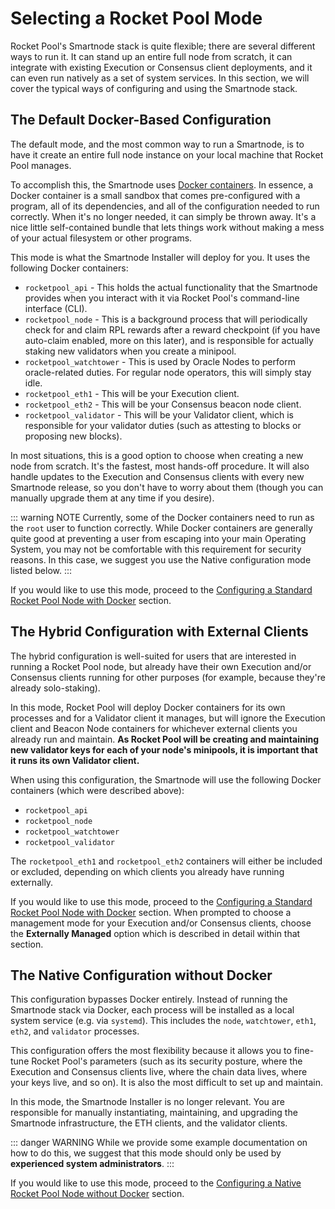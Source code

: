 # Selecting a Rocket Pool Mode

Rocket Pool's Smartnode stack is quite flexible; there are several different ways to run it.
It can stand up an entire full node from scratch, it can integrate with existing Execution or Consensus client deployments, and it can even run natively as a set of system services.
In this section, we will cover the typical ways of configuring and using the Smartnode stack.

## The Default Docker-Based Configuration

The default mode, and the most common way to run a Smartnode, is to have it create an entire full node instance on your local machine that Rocket Pool manages.

To accomplish this, the Smartnode uses [Docker containers](https://www.docker.com/resources/what-container).
In essence, a Docker container is a small sandbox that comes pre-configured with a program, all of its dependencies, and all of the configuration needed to run correctly.
When it's no longer needed, it can simply be thrown away.
It's a nice little self-contained bundle that lets things work without making a mess of your actual filesystem or other programs.

This mode is what the Smartnode Installer will deploy for you.
It uses the following Docker containers:

- `rocketpool_api` - This holds the actual functionality that the Smartnode provides when you interact with it via Rocket Pool's command-line interface (CLI).
- `rocketpool_node` - This is a background process that will periodically check for and claim RPL rewards after a reward checkpoint (if you have auto-claim enabled, more on this later), and is responsible for actually staking new validators when you create a minipool.
- `rocketpool_watchtower` - This is used by Oracle Nodes to perform oracle-related duties. For regular node operators, this will simply stay idle.
- `rocketpool_eth1` - This will be your Execution client.
- `rocketpool_eth2` - This will be your Consensus beacon node client.
- `rocketpool_validator` - This will be your Validator client, which is responsible for your validator duties (such as attesting to blocks or proposing new blocks).

In most situations, this is a good option to choose when creating a new node from scratch.
It's the fastest, most hands-off procedure.
It will also handle updates to the Execution and Consensus clients with every new Smartnode release, so you don't have to worry about them (though you can manually upgrade them at any time if you desire).

::: warning NOTE
Currently, some of the Docker containers need to run as the `root` user to function correctly.
While Docker containers are generally quite good at preventing a user from escaping into your main Operating System, you may not be comfortable with this requirement for security reasons.
In this case, we suggest you use the Native configuration mode listed below.
:::

If you would like to use this mode, proceed to the [Configuring a Standard Rocket Pool Node with Docker](./docker) section.

## The Hybrid Configuration with External Clients

The hybrid configuration is well-suited for users that are interested in running a Rocket Pool node, but already have their own Execution and/or Consensus clients running for other purposes (for example, because they're already solo-staking).

In this mode, Rocket Pool will deploy Docker containers for its own processes and for a Validator client it manages, but will ignore the Execution client and Beacon Node containers for whichever external clients you already run and maintain.
**As Rocket Pool will be creating and maintaining new validator keys for each of your node's minipools, it is important that it runs its own Validator client.**

When using this configuration, the Smartnode will use the following Docker containers (which were described above):

- `rocketpool_api`
- `rocketpool_node`
- `rocketpool_watchtower`
- `rocketpool_validator`

The `rocketpool_eth1` and `rocketpool_eth2` containers will either be included or excluded, depending on which clients you already have running externally.

If you would like to use this mode, proceed to the [Configuring a Standard Rocket Pool Node with Docker](./docker) section.
When prompted to choose a management mode for your Execution and/or Consensus clients, choose the **Externally Managed** option which is described in detail within that section.

## The Native Configuration without Docker

This configuration bypasses Docker entirely.
Instead of running the Smartnode stack via Docker, each process will be installed as a local system service (e.g. via `systemd`).
This includes the `node`, `watchtower`, `eth1`, `eth2`, and `validator` processes.

This configuration offers the most flexibility because it allows you to fine-tune Rocket Pool's parameters (such as its security posture, where the Execution and Consensus clients live, where the chain data lives, where your keys live, and so on).
It is also the most difficult to set up and maintain.

In this mode, the Smartnode Installer is no longer relevant.
You are responsible for manually instantiating, maintaining, and upgrading the Smartnode infrastructure, the ETH clients, and the validator clients.

::: danger WARNING
While we provide some example documentation on how to do this, we suggest that this mode should only be used by **experienced system administrators**.
:::

If you would like to use this mode, proceed to the [Configuring a Native Rocket Pool Node without Docker](./native.mdx) section.
